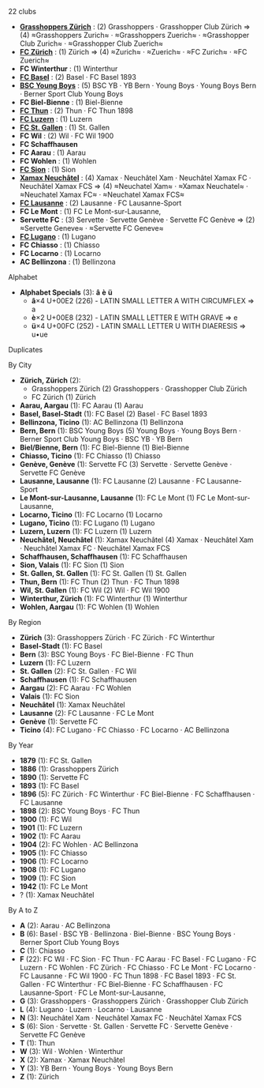 22 clubs

- [**Grasshoppers Zürich**](https://en.wikipedia.org/wiki/Grasshopper_Club_Zürich) : (2) Grasshoppers · Grasshopper Club Zürich ⇒ (4) ≈Grasshoppers Zurich≈ · ≈Grasshoppers Zuerich≈ · ≈Grasshopper Club Zurich≈ · ≈Grasshopper Club Zuerich≈
- [**FC Zürich**](https://en.wikipedia.org/wiki/FC_Zürich) : (1) Zürich ⇒ (4) ≈Zurich≈ · ≈Zuerich≈ · ≈FC Zurich≈ · ≈FC Zuerich≈
- **FC Winterthur** : (1) Winterthur
- [**FC Basel**](https://en.wikipedia.org/wiki/FC_Basel) : (2) Basel · FC Basel 1893
- [**BSC Young Boys**](https://en.wikipedia.org/wiki/BSC_Young_Boys) : (5) BSC YB · YB Bern · Young Boys · Young Boys Bern · Berner Sport Club Young Boys
- **FC Biel-Bienne** : (1) Biel-Bienne
- [**FC Thun**](https://en.wikipedia.org/wiki/FC_Thun) : (2) Thun · FC Thun 1898
- [**FC Luzern**](https://en.wikipedia.org/wiki/FC_Luzern) : (1) Luzern
- [**FC St. Gallen**](https://en.wikipedia.org/wiki/FC_St._Gallen) : (1) St. Gallen
- **FC Wil** : (2) Wil · FC Wil 1900
- **FC Schaffhausen**
- **FC Aarau** : (1) Aarau
- **FC Wohlen** : (1) Wohlen
- [**FC Sion**](https://en.wikipedia.org/wiki/FC_Sion) : (1) Sion
- [**Xamax Neuchâtel**](https://en.wikipedia.org/wiki/Neuchâtel_Xamax_FCS) : (4) Xamax · Neuchâtel Xam · Neuchâtel Xamax FC · Neuchâtel Xamax FCS ⇒ (4) ≈Neuchatel Xam≈ · ≈Xamax Neuchatel≈ · ≈Neuchatel Xamax FC≈ · ≈Neuchatel Xamax FCS≈
- [**FC Lausanne**](https://en.wikipedia.org/wiki/FC_Lausanne-Sport) : (2) Lausanne · FC Lausanne-Sport
- **FC Le Mont** : (1) FC Le Mont-sur-Lausanne,
- **Servette FC** : (3) Servette · Servette Genève · Servette FC Genève ⇒ (2) ≈Servette Geneve≈ · ≈Servette FC Geneve≈
- [**FC Lugano**](https://en.wikipedia.org/wiki/FC_Lugano) : (1) Lugano
- **FC Chiasso** : (1) Chiasso
- **FC Locarno** : (1) Locarno
- **AC Bellinzona** : (1) Bellinzona




Alphabet

- **Alphabet Specials** (3):  **â**  **è**  **ü** 
  - **â**×4 U+00E2 (226) - LATIN SMALL LETTER A WITH CIRCUMFLEX ⇒ a
  - **è**×2 U+00E8 (232) - LATIN SMALL LETTER E WITH GRAVE ⇒ e
  - **ü**×4 U+00FC (252) - LATIN SMALL LETTER U WITH DIAERESIS ⇒ u•ue




Duplicates





By City

- **Zürich, Zürich** (2): 
  - Grasshoppers Zürich  (2) Grasshoppers · Grasshopper Club Zürich
  - FC Zürich  (1) Zürich
- **Aarau, Aargau** (1): FC Aarau  (1) Aarau
- **Basel, Basel-Stadt** (1): FC Basel  (2) Basel · FC Basel 1893
- **Bellinzona, Ticino** (1): AC Bellinzona  (1) Bellinzona
- **Bern, Bern** (1): BSC Young Boys  (5) Young Boys · Young Boys Bern · Berner Sport Club Young Boys · BSC YB · YB Bern
- **Biel/Bienne, Bern** (1): FC Biel-Bienne  (1) Biel-Bienne
- **Chiasso, Ticino** (1): FC Chiasso  (1) Chiasso
- **Genève, Genève** (1): Servette FC  (3) Servette · Servette Genève · Servette FC Genève
- **Lausanne, Lausanne** (1): FC Lausanne  (2) Lausanne · FC Lausanne-Sport
- **Le Mont-sur-Lausanne, Lausanne** (1): FC Le Mont  (1) FC Le Mont-sur-Lausanne,
- **Locarno, Ticino** (1): FC Locarno  (1) Locarno
- **Lugano, Ticino** (1): FC Lugano  (1) Lugano
- **Luzern, Luzern** (1): FC Luzern  (1) Luzern
- **Neuchâtel, Neuchâtel** (1): Xamax Neuchâtel  (4) Xamax · Neuchâtel Xam · Neuchâtel Xamax FC · Neuchâtel Xamax FCS
- **Schaffhausen, Schaffhausen** (1): FC Schaffhausen 
- **Sion, Valais** (1): FC Sion  (1) Sion
- **St. Gallen, St. Gallen** (1): FC St. Gallen  (1) St. Gallen
- **Thun, Bern** (1): FC Thun  (2) Thun · FC Thun 1898
- **Wil, St. Gallen** (1): FC Wil  (2) Wil · FC Wil 1900
- **Winterthur, Zürich** (1): FC Winterthur  (1) Winterthur
- **Wohlen, Aargau** (1): FC Wohlen  (1) Wohlen




By Region

- **Zürich** (3):   Grasshoppers Zürich · FC Zürich · FC Winterthur
- **Basel-Stadt** (1):   FC Basel
- **Bern** (3):   BSC Young Boys · FC Biel-Bienne · FC Thun
- **Luzern** (1):   FC Luzern
- **St. Gallen** (2):   FC St. Gallen · FC Wil
- **Schaffhausen** (1):   FC Schaffhausen
- **Aargau** (2):   FC Aarau · FC Wohlen
- **Valais** (1):   FC Sion
- **Neuchâtel** (1):   Xamax Neuchâtel
- **Lausanne** (2):   FC Lausanne · FC Le Mont
- **Genève** (1):   Servette FC
- **Ticino** (4):   FC Lugano · FC Chiasso · FC Locarno · AC Bellinzona




By Year

- **1879** (1):   FC St. Gallen
- **1886** (1):   Grasshoppers Zürich
- **1890** (1):   Servette FC
- **1893** (1):   FC Basel
- **1896** (5):   FC Zürich · FC Winterthur · FC Biel-Bienne · FC Schaffhausen · FC Lausanne
- **1898** (2):   BSC Young Boys · FC Thun
- **1900** (1):   FC Wil
- **1901** (1):   FC Luzern
- **1902** (1):   FC Aarau
- **1904** (2):   FC Wohlen · AC Bellinzona
- **1905** (1):   FC Chiasso
- **1906** (1):   FC Locarno
- **1908** (1):   FC Lugano
- **1909** (1):   FC Sion
- **1942** (1):   FC Le Mont
- ? (1):   Xamax Neuchâtel






By A to Z

- **A** (2): Aarau · AC Bellinzona
- **B** (6): Basel · BSC YB · Bellinzona · Biel-Bienne · BSC Young Boys · Berner Sport Club Young Boys
- **C** (1): Chiasso
- **F** (22): FC Wil · FC Sion · FC Thun · FC Aarau · FC Basel · FC Lugano · FC Luzern · FC Wohlen · FC Zürich · FC Chiasso · FC Le Mont · FC Locarno · FC Lausanne · FC Wil 1900 · FC Thun 1898 · FC Basel 1893 · FC St. Gallen · FC Winterthur · FC Biel-Bienne · FC Schaffhausen · FC Lausanne-Sport · FC Le Mont-sur-Lausanne,
- **G** (3): Grasshoppers · Grasshoppers Zürich · Grasshopper Club Zürich
- **L** (4): Lugano · Luzern · Locarno · Lausanne
- **N** (3): Neuchâtel Xam · Neuchâtel Xamax FC · Neuchâtel Xamax FCS
- **S** (6): Sion · Servette · St. Gallen · Servette FC · Servette Genève · Servette FC Genève
- **T** (1): Thun
- **W** (3): Wil · Wohlen · Winterthur
- **X** (2): Xamax · Xamax Neuchâtel
- **Y** (3): YB Bern · Young Boys · Young Boys Bern
- **Z** (1): Zürich




